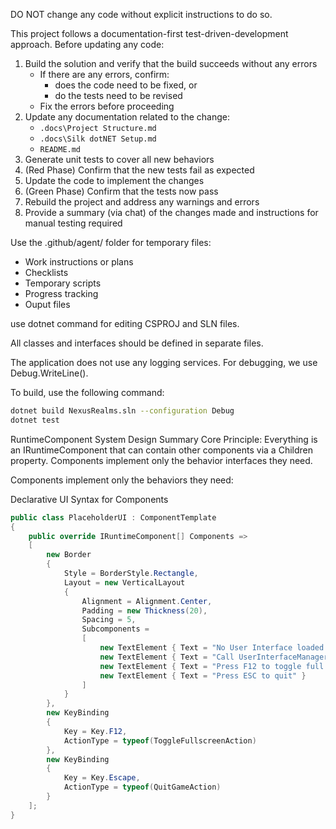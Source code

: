 DO NOT change any code without explicit instructions to do so.

This project follows a documentation-first test-driven-development approach. Before updating any code:

1. Build the solution and verify that the build succeeds without any errors
   - If there are any errors, confirm:
     - does the code need to be fixed, or
     - do the tests need to be revised
   - Fix the errors before proceeding
2. Update any documentation related to the change:
   - `.docs\Project Structure.md`
   - `.docs\Silk dotNET Setup.md`
   - `README.md`
3. Generate unit tests to cover all new behaviors
4. (Red Phase) Confirm that the new tests fail as expected
5. Update the code to implement the changes
6. (Green Phase) Confirm that the tests now pass
7. Rebuild the project and address any warnings and errors
8. Provide a summary (via chat) of the changes made and instructions for manual testing required

Use the .github/agent/ folder for temporary files:

- Work instructions or plans
- Checklists
- Temporary scripts
- Progress tracking
- Ouput files

use dotnet command for editing CSPROJ and SLN files.

All classes and interfaces should be defined in separate files.

The application does not use any logging services. For debugging, we use Debug.WriteLine().

To build, use the following command:

```bash
dotnet build NexusRealms.sln --configuration Debug
dotnet test
```

RuntimeComponent System Design Summary
Core Principle: Everything is an IRuntimeComponent that can contain other components via a Children property. Components implement only the behavior interfaces they need.

Components implement only the behaviors they need:

Declarative UI Syntax for Components

```csharp
public class PlaceholderUI : ComponentTemplate
{
    public override IRuntimeComponent[] Components =>
    [
        new Border
        {
            Style = BorderStyle.Rectangle,
            Layout = new VerticalLayout
            {
                Alignment = Alignment.Center,
                Padding = new Thickness(20),
                Spacing = 5,
                Subcomponents =
                [
                    new TextElement { Text = "No User Interface loaded." },
                    new TextElement { Text = "Call UserInterfaceManager.SetCurrent() in UserInterfaceManager.OnStartup." },
                    new TextElement { Text = "Press F12 to toggle full screen mode" },
                    new TextElement { Text = "Press ESC to quit" }
                ]
            }
        },
        new KeyBinding
        {
            Key = Key.F12,
            ActionType = typeof(ToggleFullscreenAction)
        },
        new KeyBinding
        {
            Key = Key.Escape,
            ActionType = typeof(QuitGameAction)
        }
    ];
}
```
